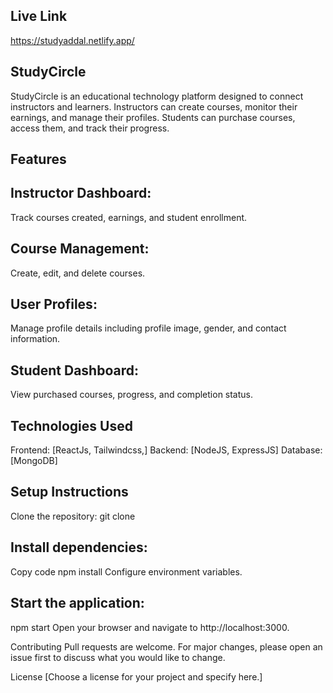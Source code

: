 
## Live Link
https://studyaddal.netlify.app/
## StudyCircle
StudyCircle is an educational technology platform designed to connect instructors and learners. Instructors can create courses, monitor their earnings, and manage their profiles. Students can purchase courses, access them, and track their progress.

## Features

## Instructor Dashboard:
Track courses created, earnings, and student enrollment.
## Course Management: 
Create, edit, and delete courses.
## User Profiles: 
Manage profile details including profile image, gender, and contact information.
## Student Dashboard:
View purchased courses, progress, and completion status.
## Technologies Used
Frontend: [ReactJs, Tailwindcss,]
Backend: [NodeJS, ExpressJS]
Database: [MongoDB]

## Setup Instructions
Clone the repository:
git clone [<repository-url>](https://github.com/jagmohan123/EdTechFrontEnd)

## Install dependencies:
Copy code
npm install
Configure environment variables.

## Start the application:
npm start
Open your browser and navigate to http://localhost:3000.

Contributing
Pull requests are welcome. For major changes, please open an issue first to discuss what you would like to change.

License
[Choose a license for your project and specify here.]
